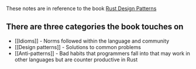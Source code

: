 These notes are in reference to the book [Rust Design Patterns](https://rust-unofficial.github.io/patterns/)
## There are three categories the book touches on
* [[Idioms]] - Norms followed within the language and community
* [[Design patterns]] - Solutions to common problems
* [[Anti-patterns]] - Bad habits that programmers fall into that may work in other languages but are counter productive in Rust